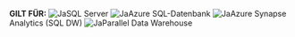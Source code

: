 <Token>**GILT FÜR:** ![Ja](media/yes-icon.png)SQL Server ![Ja](media/yes-icon.png)Azure SQL-Datenbank ![Ja](media/yes-icon.png)Azure Synapse Analytics (SQL DW) ![Ja](media/yes-icon.png)Parallel Data Warehouse </Token>

